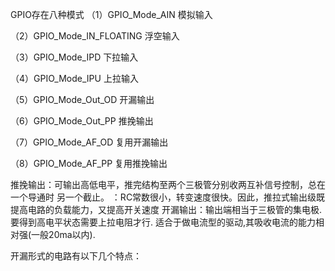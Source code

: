 GPIO存在八种模式 
（1）GPIO_Mode_AIN 模拟输入 

（2）GPIO_Mode_IN_FLOATING 浮空输入

（3）GPIO_Mode_IPD 下拉输入

（4）GPIO_Mode_IPU 上拉输入

（5）GPIO_Mode_Out_OD 开漏输出

（6）GPIO_Mode_Out_PP 推挽输出

（7）GPIO_Mode_AF_OD 复用开漏输出

（8）GPIO_Mode_AF_PP 复用推挽输出

推挽输出：可输出高低电平，推完结构至两个三极管分别收两互补信号控制，总在一个导通时  另一个截止。
	：RC常数很小，转变速度很快。因此，推拉式输出级既提高电路的负载能力，又提高开关速度
开漏输出：输出端相当于三极管的集电极. 要得到高电平状态需要上拉电阻才行. 适合于做电流型的驱动,其吸收电流的能力相对强(一般20ma以内).

开漏形式的电路有以下几个特点：